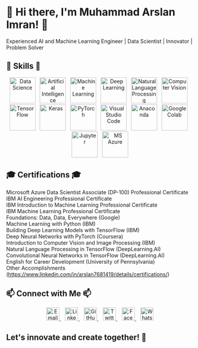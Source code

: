 # 👋 Hi there, I'm Muhammad Arslan Imran! 👋

Experienced AI and Machine Learning Engineer | Data Scientist | Innovator | Problem Solver

## 🚀 Skills 🚀

<p align="center">
  <img src="https://nm.education/wp-content/uploads/2021/07/datascience.png" alt="Data Science" title="Data Science" width="70" height="70">&nbsp;&nbsp;
  <img src="https://cdn-icons-png.flaticon.com/512/4616/4616809.png" alt="Artificial Intelligence" title="Artificial Intelligence" width="70" height="70">&nbsp;&nbsp;
  <img src="https://cancerriotlondon.files.wordpress.com/2019/11/machine-learning.png" alt="Machine Learning" title="Machine Learning" width="70" height="70">&nbsp;&nbsp;
  <img src="https://logo.com/image-cdn/images/kts928pd/production/ee9a7a9f7d58a0517210130da4849d05c6d60e83-333x334.png?w=1080&q=72" alt="Deep Learning" title="Deep Learning" width="70" height="70">&nbsp;&nbsp;
  <img src="https://bodyswitch.com.au/wp-content/uploads/2022/08/nlp-logo.png" alt="Natural Language Processing" title="Natural Language Processing" width="70" height="70">&nbsp;&nbsp;
  <img src="https://github.com/ArsalMirza007/ArsalMirza007/assets/121928372/9ff31de9-6846-46d9-91fd-e1a4a14de3d8.png" alt="Computer Vision" title="Computer Vision" width="70" height="70">&nbsp;&nbsp;
  <img src="https://upload.wikimedia.org/wikipedia/commons/1/11/TensorFlowLogo.svg" alt="TensorFlow" title="TensorFlow" width="70" height="70">&nbsp;&nbsp;
  <img src="https://static.javatpoint.com/tutorial/keras/images/keras.png" alt="Keras" title="Keras" width="70" height="70">&nbsp;&nbsp;
  <img src="https://miro.medium.com/v2/resize:fit:691/1*VSQ0XEywxSgZBwW05GsZtw.png" alt="PyTorch" title="PyTorch" width="70" height="70">&nbsp;&nbsp;
  <img src="https://github.com/ArsalMirza007/ArsalMirza007/assets/121928372/1a36aaf3-1fa2-404c-b7b4-cb5fed119fc4.png" alt="Visual Studio Code" title="Visual Studio Code" width="70" height="70">&nbsp;&nbsp;
  <img src="https://miro.medium.com/v2/resize:fit:500/1*v7OGtRkPj8AsuiVykVzfQQ@2x.jpeg" alt="Anaconda" title="Anaconda" width="70" height="70">&nbsp;&nbsp;
  <img src="https://github.com/ArsalMirza007/ArsalMirza007/assets/121928372/a42bad79-1686-4950-ab9e-1339d5d6ebe8" alt="Google Colab" title="Google Colab" width="70" height="70">&nbsp;&nbsp;
  <img src="https://upload.wikimedia.org/wikipedia/commons/thumb/3/38/Jupyter_logo.svg/207px-Jupyter_logo.svg.png" alt="Jupyter" title="Jupyter" width="70" height="70">&nbsp;&nbsp;
  <img src="https://www.techthatworks.net/wp-content/uploads/2024/01/azure.png" alt="MS Azure" title="MS Azure" width="70" height="70">
</p>


## 🎓 Certifications 🎓

Microsoft Azure Data Scientist Associate (DP-100) Professional Certificate <br>
IBM AI Engineering Professional Certificate <br>
IBM Introduction to Machine Learning Professional Certificate <br>
IBM Machine Learning Professional Certificate <br>
Foundations: Data, Data, Everywhere (Google) <br>
Machine Learning with Python (IBM) <br>
Building Deep Learning Models with TensorFlow (IBM) <br>
Deep Neural Networks with PyTorch (Coursera) <br>
Introduction to Computer Vision and Image Processing (IBM) <br>
Natural Language Processing in TensorFlow (DeepLearning.AI) <br>
Convolutional Neural Networks in TensorFlow (DeepLearning.AI) <br>
English for Career Development (University of Pennsylvania) <br>
Other Accomplishments (https://www.linkedin.com/in/arslan7681419/details/certifications/)

## 📫 Connect with Me 📫

<p align="center">
  <a href="mailto:arslanimran996@gmail.com">
    <img src="https://cdn-icons-png.flaticon.com/512/281/281769.png" alt="Email" title="Email" width="35" height="35">
  </a>&nbsp;&nbsp;
  <a href="https://www.linkedin.com/in/arslan7681419/">
    <img src="https://upload.wikimedia.org/wikipedia/commons/thumb/8/81/LinkedIn_icon.svg/2048px-LinkedIn_icon.svg.png" alt="LinkedIn" title="LinkedIn" width="35" height="35">
  </a>&nbsp;&nbsp;
  <a href="https://github.com/ArsalMirza007">
    <img src="https://cdn-icons-png.flaticon.com/512/25/25231.png" alt="GitHub" title="GitHub" width="35" height="35">
  </a>&nbsp;&nbsp;
  <a href="https://twitter.com/Engr_ArSalMiRza">
    <img src="https://cdn-icons-png.flaticon.com/512/23/23931.png" alt="Twitter" title="Twitter" width="35" height="35">
  </a>&nbsp;&nbsp;
  <a href="https://www.facebook.com/ÃrSål MìRzã">
    <img src="https://cdn-icons-png.flaticon.com/512/733/733547.png" alt="Facebook" title="Facebook" width="35" height="35">
  </a>&nbsp;&nbsp;
  <a href="https://wa.me/923067681419">
    <img src="https://cdn-icons-png.flaticon.com/512/124/124034.png" alt="WhatsApp" title="WhatsApp" width="35" height="35">
  </a>
</p>


## Let's innovate and create together! 🚀

